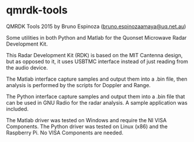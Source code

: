 # qmrdk-tools

QMRDK Tools
2015 by Bruno Espinoza (bruno.espinozaamaya@uq.net.au)

Some utilities in both Python and Matlab for the Quonset Microwave Radar Development Kit.

This Radar Development Kit (RDK) is based on the MIT Cantenna design, but
as opposed to it, it uses USBTMC interface instead of just reading
from the audio device.

The Matlab interface capture samples and output them into a .bin file, then
analysis is performed by the scripts for Doppler and Range.

The Python interface capture samples and output them into a .bin file that can be used
in GNU Radio for the radar analysis. A sample application was included.

The Matlab driver was tested on Windows and require the NI VISA Components.
The Python driver was tested on Linux (x86) and the Raspberry Pi. No VISA Components are needed.

